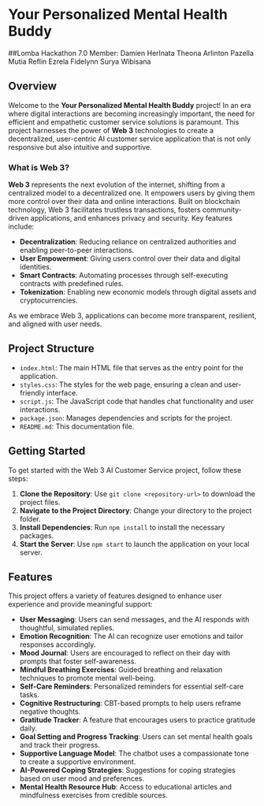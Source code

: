 # Your Personalized Mental Health Buddy

##Lomba Hackathon 7.0
Member:
Damien Herlnata
Theona Arlinton
Pazella Mutia Reflin
Ezrela Fidelynn Surya Wibisana

## Overview

Welcome to the **Your Personalized Mental Health Buddy** project! In an era where digital interactions are becoming increasingly important, the need for efficient and empathetic customer service solutions is paramount. This project harnesses the power of **Web 3** technologies to create a decentralized, user-centric AI customer service application that is not only responsive but also intuitive and supportive.

### What is Web 3?

**Web 3** represents the next evolution of the internet, shifting from a centralized model to a decentralized one. It empowers users by giving them more control over their data and online interactions. Built on blockchain technology, Web 3 facilitates trustless transactions, fosters community-driven applications, and enhances privacy and security. Key features include:

- **Decentralization**: Reducing reliance on centralized authorities and enabling peer-to-peer interactions.
- **User  Empowerment**: Giving users control over their data and digital identities.
- **Smart Contracts**: Automating processes through self-executing contracts with predefined rules.
- **Tokenization**: Enabling new economic models through digital assets and cryptocurrencies.

As we embrace Web 3, applications can become more transparent, resilient, and aligned with user needs.

## Project Structure

- `index.html`: The main HTML file that serves as the entry point for the application.
- `styles.css`: The styles for the web page, ensuring a clean and user-friendly interface.
- `script.js`: The JavaScript code that handles chat functionality and user interactions.
- `package.json`: Manages dependencies and scripts for the project.
- `README.md`: This documentation file.

## Getting Started

To get started with the Web 3 AI Customer Service project, follow these steps:

1. **Clone the Repository**: Use `git clone <repository-url>` to download the project files.
2. **Navigate to the Project Directory**: Change your directory to the project folder.
3. **Install Dependencies**: Run `npm install` to install the necessary packages.
4. **Start the Server**: Use `npm start` to launch the application on your local server.

## Features

This project offers a variety of features designed to enhance user experience and provide meaningful support:

- **User  Messaging**: Users can send messages, and the AI responds with thoughtful, simulated replies.
- **Emotion Recognition**: The AI can recognize user emotions and tailor responses accordingly.
- **Mood Journal**: Users are encouraged to reflect on their day with prompts that foster self-awareness.
- **Mindful Breathing Exercises**: Guided breathing and relaxation techniques to promote mental well-being.
- **Self-Care Reminders**: Personalized reminders for essential self-care tasks.
- **Cognitive Restructuring**: CBT-based prompts to help users reframe negative thoughts.
- **Gratitude Tracker**: A feature that encourages users to practice gratitude daily.
- **Goal Setting and Progress Tracking**: Users can set mental health goals and track their progress.
- **Supportive Language Model**: The chatbot uses a compassionate tone to create a supportive environment.
- **AI-Powered Coping Strategies**: Suggestions for coping strategies based on user mood and preferences.
- **Mental Health Resource Hub**: Access to educational articles and mindfulness exercises from credible sources.
